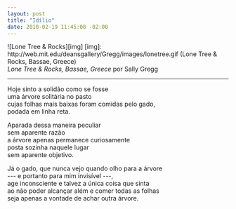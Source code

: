```yaml
--- 
layout: post
title: "Idílio"
date: 2010-02-19 11:45:08 -02:00
---
```


<aside class="image centered">
  ![Lone Tree &amp; Rocks][img]
  [img]: http://web.mit.edu/deansgallery/Gregg/images/lonetree.gif (Lone Tree &amp; Rocks, Bassae, Greece)
  <footer><cite>Lone Tree &amp; Rocks, Bassae, Greece</cite> por Sally Gregg</footer>
</aside>

---

Hoje sinto a solidão como se fosse  
uma árvore solitária no pasto  
cujas folhas mais baixas foram comidas pelo gado,  
podada em linha reta.  
 
Aparada dessa maneira peculiar  
sem aparente razão  
a árvore apenas permanece curiosamente  
posta sozinha naquele lugar  
sem aparente objetivo.  

Já o gado, que nunca vejo quando olho para a árvore  
--- e portanto para mim invisível ---,  
age inconsciente e talvez a única coisa que sinta  
ao não poder alcançar além e comer todas as folhas  
seja apenas a vontade de achar outra árvore.  
